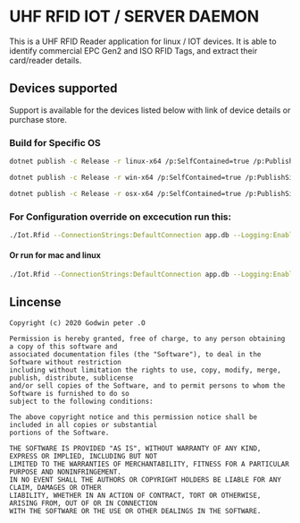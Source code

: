 # UHF RFID IOT / SERVER DAEMON

This is a UHF RFID Reader application for linux / IOT devices. It is able to identify commercial EPC Gen2 and ISO RFID Tags, and extract their card/reader details.

## Devices supported

Support is available for the devices listed below with link of device details or purchase store.

### Build for Specific OS

```bash
dotnet publish -c Release -r linux-x64 /p:SelfContained=true /p:PublishSingleFile=true /p:PublishReadyToRun=false
```

```bash
dotnet publish -c Release -r win-x64 /p:SelfContained=true /p:PublishSingleFile=true /p:PublishReadyToRun=true
```

```bash
dotnet publish -c Release -r osx-x64 /p:SelfContained=true /p:PublishSingleFile=true /p:PublishReadyToRun=true
```

### For Configuration override on excecution run this:

```bash
./Iot.Rfid --ConnectionStrings:DefaultConnection app.db --Logging:Enabled True --Logging:LogLevel Info
```

#### Or run for mac and linux

```bash
./Iot.Rfid --ConnectionStrings:DefaultConnection app.db --Logging:Enabled True --Logging:LogLevel Info
```

## Lincense

    Copyright (c) 2020 Godwin peter .O

    Permission is hereby granted, free of charge, to any person obtaining a copy of this software and
    associated documentation files (the "Software"), to deal in the Software without restriction
    including without limitation the rights to use, copy, modify, merge, publish, distribute, sublicense
    and/or sell copies of the Software, and to permit persons to whom the Software is furnished to do so
    subject to the following conditions:

    The above copyright notice and this permission notice shall be included in all copies or substantial
    portions of the Software.

    THE SOFTWARE IS PROVIDED "AS IS", WITHOUT WARRANTY OF ANY KIND, EXPRESS OR IMPLIED, INCLUDING BUT NOT
    LIMITED TO THE WARRANTIES OF MERCHANTABILITY, FITNESS FOR A PARTICULAR PURPOSE AND NONINFRINGEMENT.
    IN NO EVENT SHALL THE AUTHORS OR COPYRIGHT HOLDERS BE LIABLE FOR ANY CLAIM, DAMAGES OR OTHER
    LIABILITY, WHETHER IN AN ACTION OF CONTRACT, TORT OR OTHERWISE, ARISING FROM, OUT OF OR IN CONNECTION
    WITH THE SOFTWARE OR THE USE OR OTHER DEALINGS IN THE SOFTWARE.
